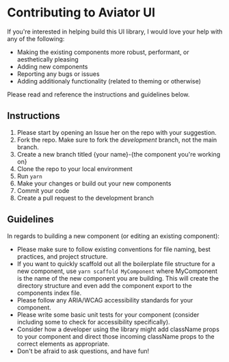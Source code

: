 # Contributing to Aviator UI

If you're interested in helping build this UI library, I would love your help with any of the following:

- Making the existing components more robust, performant, or aesthetically pleasing
- Adding new components
- Reporting any bugs or issues
- Adding additionaly functionality (related to theming or otherwise)

Please read and reference the instructions and guidelines below.

## Instructions

1. Please start by opening an Issue her on the repo with your suggestion.
2. Fork the repo. Make sure to fork the _development_ branch, not the main branch.
3. Create a new branch titled {your name}-{the component you're working on}
4. Clone the repo to your local environment
5. Run `yarn`
6. Make your changes or build out your new components
7. Commit your code
8. Create a pull request to the development branch

## Guidelines

In regards to building a new component (or editing an existing component):

- Please make sure to follow existing conventions for file naming, best practices, and project structure.
- If you want to quickly scaffold out all the boilerplate file structure for a new component, use `yarn scaffold MyComponent` where MyComponent is the name of the new component you are building. This will create the directory structure and even add the component export to the components index file.
- Please follow any ARIA/WCAG accessibility standards for your component.
- Please write some basic unit tests for your component (consider including some to check for accessibility specifically).
- Consider how a developer using the library might add className props to your component and direct those incoming className props to the correct elements as appropriate.
- Don't be afraid to ask questions, and have fun!



